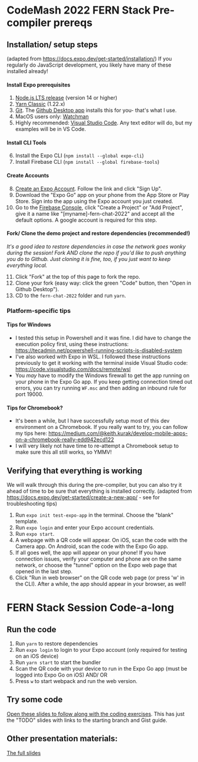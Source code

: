 # CodeMash 2022 FERN Stack Pre-compiler prereqs

## Installation/ setup steps
(adapted from https://docs.expo.dev/get-started/installation/)
If you regularly do JavaScript development, you likely have many of these installed already!

#### Install Expo prerequisites
1. [Node.js LTS release](https://nodejs.org/en/) (version 14 or higher)
2. [Yarn Classic](https://classic.yarnpkg.com/en/docs/install) (1.22.x)
3. [Git](https://git-scm.com/). The [Github Desktop app](https://desktop.github.com/) installs this for you- that's what I use.
4. MacOS users only: [Watchman](https://facebook.github.io/watchman/docs/install#buildinstall)
5. Highly recommended: [Visual Studio Code](https://code.visualstudio.com/download). Any text editor will do, but my examples will be in VS Code.
#### Install CLI Tools
6. Install the Expo CLI (`npm install --global expo-cli`)
7. Install Firebase CLI (`npm install --global firebase-tools`)
#### Create Accounts
8. [Create an Expo Account](https://expo.dev/). Follow the link and click "Sign Up".
9. Download the "Expo Go" app on your phone from the App Store or Play Store. Sign into the app using the Expo account you just created.
10. Go to the [Firebase Console](https://console.firebase.google.com/), click "Create a Project" or "Add Project", give it a name like "[myname]-fern-chat-2022" and accept all the default options. A google account is required for this step.
#### Fork/ Clone the demo project and restore dependencies (recommended!)
*It's a good idea to restore dependencies in case the network goes wonky during the session! Fork AND clone the repo if you'd like to push anything you do to Github. Just cloning it is fine, too, if you just want to keep everything local.*

11. Click "Fork" at the top of this page to fork the repo.
12. Clone your fork (easy way: click the green "Code" button, then "Open in Github Desktop").
13. CD to the `fern-chat-2022` folder and run `yarn`.

### Platform-specific tips
#### Tips for Windows
- I tested this setup in Powershell and it was fine. I did have to change the execution policy first, using these instructions: https://tecadmin.net/powershell-running-scripts-is-disabled-system
- I've also worked with Expo in WSL. I followed these instructions previously to get it working with the terminal inside Visual Studio code: https://code.visualstudio.com/docs/remote/wsl
- You _may_ have to modify the Windows firewall to get the app running on your phone in the Expo Go app. If you keep getting connection timed out errors, you can try running `WF.msc` and then adding an inbound rule for port 19000.

#### Tips for Chromebook?
- It's been a while, but I have successfully setup most of this dev environment on a Chromebook. If you really want to try, you can follow my tips here: https://medium.com/@keith.kurak/develop-mobile-apps-on-a-chromebook-really-edd942ecd122
- I will very likely not have time to re-attempt a Chromebook setup to make sure this all still works, so YMMV!

## Verifying that everything is working
We will walk through this during the pre-compiler, but you can also try it ahead of time to be sure that everything is installed correctly.
(adapted from https://docs.expo.dev/get-started/create-a-new-app/ - see for troubleshooting tips)
1. Run `expo init test-expo-app` in the terminal. Choose the "blank" template.
2. Run `expo login` and enter your Expo account credentials.
3. Run `expo start`.
4. A webpage with a QR code will appear. On iOS, scan the code with the Camera app. On Android, scan the code with the Expo Go app.
5. If all goes well, the app will appear on your phone! If you have connection issues, verify your computer and phone are on the same network, or choose the "tunnel" option on the Expo web page that opened in the last step.
6. Click "Run in web browser" on the QR code web page (or press 'w' in the CLI). After a while, the app should appear in your browser, as well!

# FERN Stack Session Code-a-long
## Run the code
1. Run `yarn` to restore dependencies
2. Run `expo login` to login to your Expo account (only required for testing on an iOS device)
3. Run `yarn start` to start the bundler
4. Scan the QR code with your device to run in the Expo Go app (must be logged into Expo Go on iOS) AND/ OR
5. Press `w` to start webpack and run the web version.

## Try some code
[Open these slides to follow along with the coding exercises](https://docs.google.com/presentation/d/1a3LBu4Pr0bhZSaDZzKlDr8hrAeIiLIO2MQmbcSYabzs/edit?usp=sharing). This has just the "TODO" slides with links to the starting branch and Gist guide.

## Other presentation materials:
[The full slides](https://docs.google.com/presentation/d/1ppJL2kTDJbmn3Wu0Vn6AfyNN8duplaKttGFcfCkqnlo/edit?usp=sharing)
